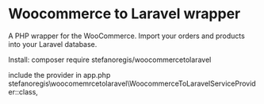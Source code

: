 # Woocommerce to Laravel wrapper
A PHP wrapper for the WooCommerce. Import your orders and products into your Laravel database.

Install: composer require stefanoregis/woocommercetolaravel


include the provider in app.php
stefanoregis\woocomemrcetolaravel\WoocommerceToLaravelServiceProvider::class,

